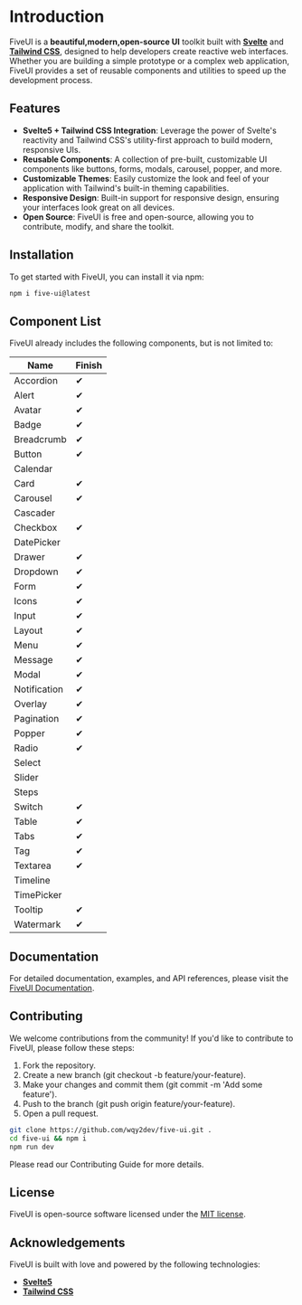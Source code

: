 # Introduction

FiveUI is a **beautiful,modern,open-source UI** toolkit built with [**Svelte**](https://svelte.dev/) and [**Tailwind CSS**](https://tailwindcss.com/), designed to help developers create reactive web interfaces. Whether you are building a simple prototype or a complex web application, FiveUI provides a set of reusable components and utilities to speed up the development process.

## Features

- **Svelte5 + Tailwind CSS Integration**: Leverage the power of Svelte's reactivity and Tailwind CSS's utility-first approach to build modern, responsive UIs.
- **Reusable Components**: A collection of pre-built, customizable UI components like buttons, forms, modals, carousel, popper, and more.
- **Customizable Themes**: Easily customize the look and feel of your application with Tailwind's built-in theming capabilities.
- **Responsive Design**: Built-in support for responsive design, ensuring your interfaces look great on all devices.
- **Open Source**: FiveUI is free and open-source, allowing you to contribute, modify, and share the toolkit.

## Installation

To get started with FiveUI, you can install it via npm:

```bash
npm i five-ui@latest
```

## Component List

FiveUI already includes the following components, but is not limited to:

| Name | Finish |
| --- | --- |
| Accordion | ✔ |
| Alert | ✔ |
| Avatar | ✔ |
| Badge | ✔ |
| Breadcrumb | ✔ |
| Button | ✔ |
| Calendar | |
| Card | ✔ |
| Carousel | ✔ |
| Cascader ||
| Checkbox | ✔ |
| DatePicker ||
| Drawer | ✔ |
| Dropdown | ✔ |
| Form | ✔ |
| Icons | ✔ |
| Input | ✔ |
| Layout | ✔ |
| Menu | ✔ |
| Message | ✔ |
| Modal | ✔ |
| Notification | ✔ |
| Overlay | ✔ |
| Pagination | ✔ |
| Popper | ✔ |
| Radio | ✔ |
| Select ||
| Slider ||
| Steps | |
| Switch | ✔ |
| Table | ✔ |
| Tabs | ✔ |
| Tag | ✔ |
| Textarea | ✔ |
| Timeline | |
| TimePicker ||
| Tooltip | ✔ |
| Watermark | ✔ |

## Documentation

For detailed documentation, examples, and API references, please visit the [FiveUI Documentation](/).

## Contributing

We welcome contributions from the community! If you'd like to contribute to FiveUI, please follow these steps:

1. Fork the repository.
2. Create a new branch (git checkout -b feature/your-feature).
3. Make your changes and commit them (git commit -m 'Add some feature').
4. Push to the branch (git push origin feature/your-feature).
5. Open a pull request.

```bash
git clone https://github.com/wqy2dev/five-ui.git .
cd five-ui && npm i
npm run dev
```

Please read our Contributing Guide for more details.

## License

FiveUI is open-source software licensed under the [MIT license](https://github.com/wqy2dev/five-ui/blob/main/LICENSE).

## Acknowledgements

FiveUI is built with love and powered by the following technologies:

- [**Svelte5**](https://svelte.dev/)
- [**Tailwind CSS**](https://tailwindcss.com/)